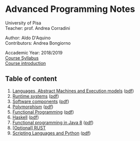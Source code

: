 # Advanced Programming Notes

University  of Pisa  
Teacher: prof. Andrea Corradini

Author: Aldo D'Aquino  
Contributors: Andrea Bongiorno

Accademic Year: 2018/2019  
[Course Syllabus](Syllabus.pdf)  
[Course introduction](00-Course-introduction.md)

## Table of content
1. [Languages, Abstract Machines and Execution models](01-Languages-Abstract-machines-Execution-models.md) ([pdf](pdf/01-Languages-Abstract-machines-Execution-models.pdf))
2. [Runtime systems](02-Runtime-systems.md) ([pdf](pdf/02-Runtime-systems.pdf))
3. [Software components](03-Software-components.md) ([pdf](pdf/03-Software-components.pdf))
4. [Polymorphism](04-Polymorphism.md) ([pdf](pdf/04-Polymorphism.pdf))
5. [Functional Programming](05-Functional-programming.md) ([pdf](pdf/05-Functional-programming.pdf))
6. [Haskell](06-Haskell.md) ([pdf](pdf/06-Haskell.pdf))
7. [Functional programming in Java 8](07-Java-8-Functional-Programming.md) ([pdf](pdf/07-Java-8-Functional-Programming.pdf))
8. [[Optional] RUST](slides/24-RUST.pdf)
9. [Scripting Languages and Python](09-Scripting-languages-Python.md) ([pdf](pdf/09-Scripting-languages-Python.pdf))
